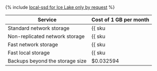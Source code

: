 {% include [local-ssd for Ice Lake only by request](../../_includes/ice-lake-local-ssd-note.md) %}

| Service                         | Cost of 1 GB per month                                                 |
|---------------------------------|------------------------------------------------------------------------|
| Standard network storage        | {{ sku|USD|mdb.cluster.network-hdd.mysql|month|string }}               |
| Non-replicated network storage  | {{ sku|USD|mdb.cluster.network-ssd-nonreplicated.mysql|month|string }} |
| Fast network storage            | {{ sku|USD|mdb.cluster.network-nvme.mysql|month|string }}              |
| Fast local storage              | {{ sku|USD|mdb.cluster.local-nvme.mysql|month|string }}                |
| Backups beyond the storage size | $0.032594                                                              |
